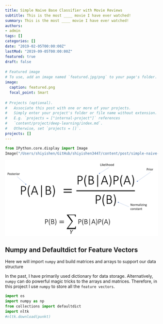 ```yaml
---
title: Simple Naive Base Classifier with Movie Reviews
subtitle: This is the most ____ movie I have ever watched!
summary: This is the most ____ movie I have ever watched!
authors:
- admin
tags: []
categories: []
date: "2019-02-05T00:00:00Z"
lastMod: "2019-09-05T00:00:00Z"
featured: true
draft: false

# Featured image
# To use, add an image named `featured.jpg/png` to your page's folder. 
image:
  caption: featured.png
  focal_point: Smart

# Projects (optional).
#   Associate this post with one or more of your projects.
#   Simply enter your project's folder or file name without extension.
#   E.g. `projects = ["internal-project"]` references 
#   `content/project/deep-learning/index.md`.
#   Otherwise, set `projects = []`.
projects: []
---
```


```python
from IPython.core.display import Image
Image("/Users/shiyishen/GitHub/shiyishen3447/content/post/simple-naive-bayes/featured.png")
```




    
![png](./simple-naive-bayes_1_0.png)
    



## Numpy and Defaultdict for Feature Vectors 
Here we will import `numpy` and build matrices and arrays to support our data structure 

In the past, I have primarily used dictionary for data storage. Alternatively, `numpy` can do powerful magic tricks to 
the arrays and matrices. Therefore, in this project I use `numpy` to store all the `feature vectors`.


```python
import os 
import numpy as np
from collections import defaultdict
import nltk 
#nltk.download(punkt)
```
